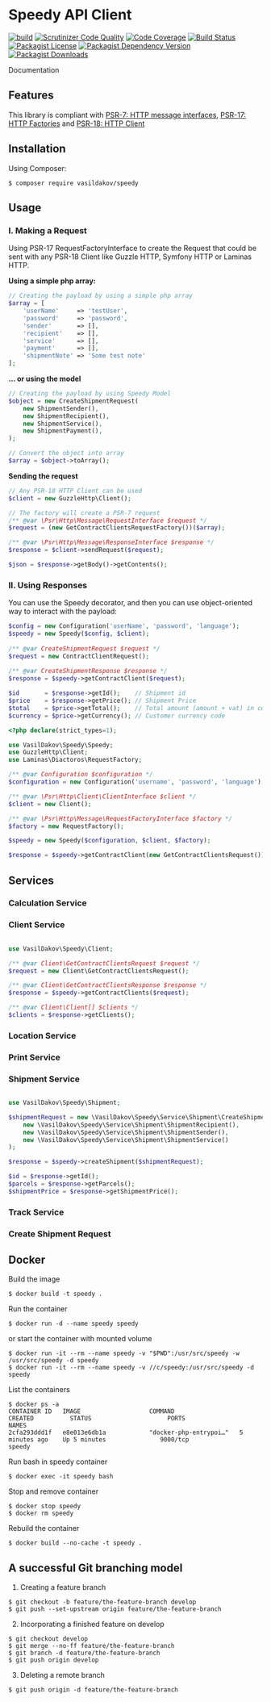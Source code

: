 # Speedy API Client

[![build](https://github.com/vasildakov/speedy/actions/workflows/php.yml/badge.svg)](https://github.com/vasildakov/speedy/actions)
[![Scrutinizer Code Quality](https://scrutinizer-ci.com/g/vasildakov/speedy/badges/quality-score.png?b=main)](https://scrutinizer-ci.com/g/vasildakov/speedy/?branch=main)
[![Code Coverage](https://scrutinizer-ci.com/g/vasildakov/speedy/badges/coverage.png?b=main)](https://scrutinizer-ci.com/g/vasildakov/speedy/?branch=main)
[![Build Status](https://scrutinizer-ci.com/g/vasildakov/speedy/badges/build.png?b=main)](https://scrutinizer-ci.com/g/vasildakov/speedy/build-status/main)
[![Packagist License](https://img.shields.io/packagist/l/vasildakov/speedy?color=blue)](https://github.com/vasildakov/speedy/blob/main/LICENSE)
[![Packagist Dependency Version](https://img.shields.io/packagist/dependency-v/vasildakov/speedy/php)](https://packagist.org/packages/vasildakov/shipping)
[![Packagist Downloads](https://img.shields.io/packagist/dt/vasildakov/speedy?color=blue)](https://packagist.org/packages/vasildakov/speedy/stats)



Documentation

## Features

This library is compliant with [PSR-7: HTTP message interfaces](https://www.php-fig.org/psr/psr-7/), [PSR-17: HTTP Factories](https://www.php-fig.org/psr/psr-17/) and [PSR-18: HTTP Client](https://www.php-fig.org/psr/psr-18/) 


## Installation

Using Composer: 

```
$ composer require vasildakov/speedy
```

## Usage

### I. Making a Request
Using PSR-17 RequestFactoryInterface to create the Request that could be sent with 
any PSR-18 Client like Guzzle HTTP, Symfony HTTP or Laminas HTTP.

**Using a simple php array:**

```php
// Creating the payload by using a simple php array 
$array = [
    'userName'     => 'testUser',
    'password'     => 'password',
    'sender'       => [],
    'recipient'    => [],
    'service'      => [],
    'payment'      => [],
    'shipmentNote' => 'Some test note'
];
```

**... or using the model**

```php
// Creating the payload by using Speedy Model 
$object = new CreateShipmentRequest(
    new ShipmentSender(),
    new ShipmentRecipient(),
    new ShipmentService(),
    new ShipmentPayment(),
);

// Convert the object into array
$array = $object->toArray();
```

**Sending the request**

```php
// Any PSR-18 HTTP Client can be used
$client = new GuzzleHttp\Client();

// The factory will create a PSR-7 request
/** @var \Psr\Http\Message\RequestInterface $request */
$request = (new GetContractClientsRequestFactory())($array);

/** @var \Psr\Http\Message\ResponseInterface $response */
$response = $client->sendRequest($request);

$json = $response->getBody()->getContents();

```

### II. Using Responses

You can use the Speedy decorator, and then you can use object-oriented way to
interact with the payload:

```php
$config = new Configuration('userName', 'password', 'language');
$speedy = new Speedy($config, $client);
    
/** @var CreateShipmentRequest $request */
$request = new ContractClientRequest();
    
/** @var CreateShipmentResponse $response */
$response = $speedy->getContractClient($request);

$id       = $response->getId();    // Shipment id
$price    = $response->getPrice(); // Shipment Price
$total    = $price->getTotal();    // Total amount (amount + vat) in customer’s currency.
$currency = $price->getCurrency(); // Customer currency code
```




```php
<?php declare(strict_types=1);

use VasilDakov\Speedy\Speedy;
use GuzzleHttp\Client;
use Laminas\Diactoros\RequestFactory;

/** @var Configuration $configuration */
$configuration = new Configuration('username', 'password', 'language');

/** @var \Psr\Http\Client\ClientInterface $client */
$client = new Client();

/** @var \Psr\Http\Message\RequestFactoryInterface $factory */
$factory = new RequestFactory();

$speedy = new Speedy($configuration, $client, $factory);

$response = $speedy->getContractClient(new GetContractClientsRequest());

```

## Services

### Calculation Service

### Client Service

```php

use VasilDakov\Speedy\Client;

/** @var Client\GetContractClientsRequest $request */
$request = new Client\GetContractClientsRequest();

/** @var Client\GetContractClientsResponse $response */
$response = $speedy->getContractClients($request);

/** @var Client\Client[] $clients */
$clients = $response->getClients();

```

### Location Service

### Print Service

### Shipment Service

```php

use VasilDakov\Speedy\Shipment;

$shipmentRequest = new \VasilDakov\Speedy\Service\Shipment\CreateShipmentRequest(
    new \VasilDakov\Speedy\Service\Shipment\ShipmentRecipient(),
    new \VasilDakov\Speedy\Service\Shipment\ShipmentSender(),
    new \VasilDakov\Speedy\Service\Shipment\ShipmentService()
);

$response = $speedy->createShipment($shipmentRequest);

$id = $response->getId();
$parcels = $response->getParcels();
$shipmentPrice = $response->getShipmentPrice();

```

### Track Service

### Create Shipment Request



## Docker

Build the image
```
$ docker build -t speedy .
```

Run the container
```
$ docker run -d --name speedy speedy
```
or start the container with mounted volume
```
$ docker run -it --rm --name speedy -v "$PWD":/usr/src/speedy -w /usr/src/speedy -d speedy
$ docker run -it --rm --name speedy -v //c/speedy:/usr/src/speedy -d speedy
```

List the containers
```
$ docker ps -a
CONTAINER ID   IMAGE                   COMMAND                  CREATED          STATUS                     PORTS                                        NAMES
2cfa293ddd1f   e8e013e6db1a            "docker-php-entrypoi…"   5 minutes ago    Up 5 minutes               9000/tcp                                     speedy
```

Run bash in speedy container
```
$ docker exec -it speedy bash
```

Stop and remove container
```
$ docker stop speedy
$ docker rm speedy
```

Rebuild the container
```
$ docker build --no-cache -t speedy .
```


## A successful Git branching model

1. Creating a feature branch

```
$ git checkout -b feature/the-feature-branch develop
$ git push --set-upstream origin feature/the-feature-branch
```

2. Incorporating a finished feature on develop

```
$ git checkout develop
$ git merge --no-ff feature/the-feature-branch
$ git branch -d feature/the-feature-branch
$ git push origin develop
```

3. Deleting a remote branch

```
$ git push origin -d feature/the-feature-branch
```